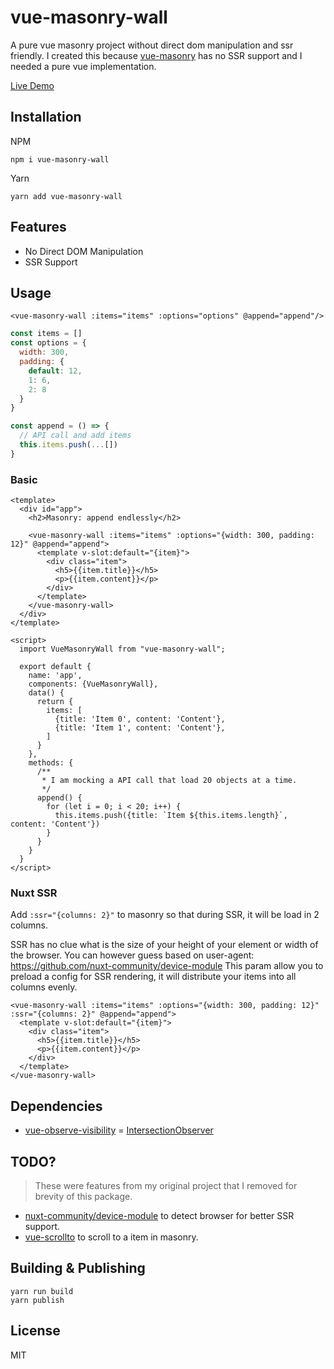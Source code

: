 # vue-masonry-wall
A pure vue masonry project without direct dom manipulation and ssr friendly. 
I created this because [vue-masonry](https://github.com/shershen08/vue-masonry) has no SSR support and I needed a pure vue implementation. 

[Live Demo](https://nuxt-app.now.sh/vue-masonry-wall)

## Installation
NPM
```shell script
npm i vue-masonry-wall
```

Yarn
```shell script
yarn add vue-masonry-wall
```

## Features 
- No Direct DOM Manipulation
- SSR Support

## Usage
```vue
<vue-masonry-wall :items="items" :options="options" @append="append"/>
```

```js
const items = []
const options = {
  width: 300,
  padding: {
    default: 12,
    1: 6,
    2: 8
  }
}

const append = () => {
  // API call and add items
  this.items.push(...[])
}
```

### Basic
```vue
<template>
  <div id="app">
    <h2>Masonry: append endlessly</h2>

    <vue-masonry-wall :items="items" :options="{width: 300, padding: 12}" @append="append">
      <template v-slot:default="{item}">
        <div class="item">
          <h5>{{item.title}}</h5>
          <p>{{item.content}}</p>
        </div>
      </template>
    </vue-masonry-wall>
  </div>
</template>

<script>
  import VueMasonryWall from "vue-masonry-wall";

  export default {
    name: 'app',
    components: {VueMasonryWall},
    data() {
      return {
        items: [
          {title: 'Item 0', content: 'Content'},
          {title: 'Item 1', content: 'Content'},
        ]
      }
    },
    methods: {
      /**
       * I am mocking a API call that load 20 objects at a time.
       */
      append() {
        for (let i = 0; i < 20; i++) {
          this.items.push({title: `Item ${this.items.length}`, content: 'Content'})
        }
      }
    }
  }
</script>
```
### Nuxt SSR
Add `:ssr="{columns: 2}"` to masonry so that during SSR, it will be load in 2 columns.

SSR has no clue what is the size of your height of your element or width of the browser.
You can however guess based on user-agent: https://github.com/nuxt-community/device-module
This param allow you to preload a config for SSR rendering, it will distribute your items into all columns evenly.

```vue
<vue-masonry-wall :items="items" :options="{width: 300, padding: 12}" :ssr="{columns: 2}" @append="append">
  <template v-slot:default="{item}">
    <div class="item">
      <h5>{{item.title}}</h5>
      <p>{{item.content}}</p>
    </div>
  </template>
</vue-masonry-wall>
```

## Dependencies
- [vue-observe-visibility](https://github.com/Akryum/vue-observe-visibility) = [IntersectionObserver](https://github.com/w3c/IntersectionObserver/tree/master/polyfill)

## TODO?
> These were features from my original project that I removed for brevity of this package. 

- [nuxt-community/device-module](https://github.com/nuxt-community/device-module) to detect browser for better SSR support.
- [vue-scrollto](https://www.npmjs.com/package/vue-scrollto) to scroll to a item in masonry.

## Building & Publishing
```shell script
yarn run build
yarn publish
```

## License
MIT
